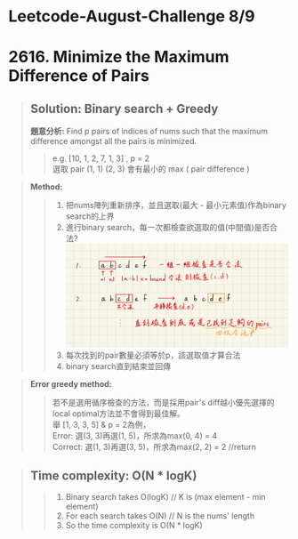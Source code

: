# Leetcode-August-Challenge 8/9
# 2616. Minimize the Maximum Difference of Pairs
> ## Solution: Binary search + Greedy
> **題意分析:** Find p pairs of indices of nums such that the maximum difference amongst all the pairs is minimized. 
>> e.g. [10, 1, 2, 7, 1, 3] , p = 2  
>> 選取 pair (1, 1) (2, 3) 會有最小的 max ( pair difference )

> **Method:**
>> 1. 把nums陣列重新排序，並且選取(最大 - 最小元素值)作為binary search的上界  
>> 2. 進行binary search，每一次都檢查欲選取的值(中間值)是否合法?  
![image](https://github.com/r3dia1/Leetcode-August-Challenge/blob/main/9/greedy%20algo.jpg)  
>> 3. 每次找到的pair數量必須等於p，該選取值才算合法  
>> 4. binary search直到結束並回傳  

> **Error greedy method:**
>> 若不是選用循序檢查的方法，而是採用pair's diff越小優先選擇的local optimal方法並不會得到最佳解。  
>> 舉 [1, 3, 3, 5] & p = 2為例，  
>> Error: 選(3, 3)再選(1, 5)，所求為max(0, 4) = 4  
>> Correct: 選(1, 3)再選(3, 5)，所求為max(2, 2) = 2 //return  

> ## Time complexity: O(N * logK)
>> 1. Binary search takes O(logK) // K is (max element - min element)  
>> 2. For each search takes O(N) // N is the nums' length  
>> 3. So the time complexity is O(N * logK)
